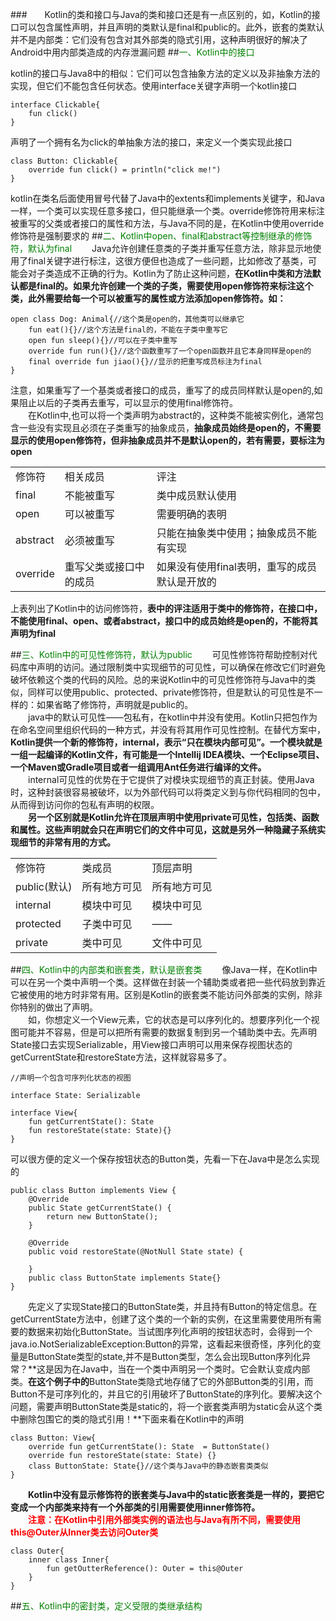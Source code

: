 ###&emsp;&emsp;Kotlin的类和接口与Java的类和接口还是有一点区别的，如，Kotlin的接口可以包含属性声明，并且声明的类默认是final和public的。此外，嵌套的类默认并不是内部类：它们没有包含对其外部类的隐式引用，这种声明很好的解决了Android中用内部类造成的内存泄漏问题
##<font color="green">一、Kotlin中的接口</font>

kotlin的接口与Java8中的相似：它们可以包含抽象方法的定义以及非抽象方法的实现，但它们不能包含任何状态。使用interface关键字声明一个kotlin接口

	interface Clickable{
    	fun click()
	}
声明了一个拥有名为click的单抽象方法的接口，来定义一个类实现此接口

	class Button: Clickable{
    	override fun click() = println("click me!")
	}
kotlin在类名后面使用冒号代替了Java中的extents和implements关键字，和Java一样，一个类可以实现任意多接口，但只能继承一个类。override修饰符用来标注被重写的父类或者接口的属性和方法，与Java不同的是，在Kotlin中使用override修饰符是强制要求的
##<font color="green">二、Kotlin中open、final和abstract等控制继承的修饰符，默认为final</font>
&emsp;&emsp;Java允许创建任意类的子类并重写任意方法，除非显示地使用了final关键字进行标注，这很方便但也造成了一些问题，比如修改了基类，可能会对子类造成不正确的行为。Kotlin为了防止这种问题，**在Kotlin中类和方法默认都是final的。如果允许创建一个类的子类，需要使用open修饰符来标注这个类，此外需要给每一个可以被重写的属性或方法添加open修饰符。如：**

	open class Dog: Animal{//这个类是open的，其他类可以继承它
	    fun eat(){}//这个方法是final的，不能在子类中重写它
	    open fun sleep(){}//可以在子类中重写
	    override fun run(){}//这个函数重写了一个open函数并且它本身同样是open的
		final override fun jiao(){}//显示的把重写成员标注为final
	}
注意，如果重写了一个基类或者接口的成员，重写了的成员同样默认是open的,如果阻止以后的子类再去重写，可以显示的使用final修饰符。<br>
&emsp;&emsp;在Kotlin中,也可以将一个类声明为abstract的，这种类不能被实例化，通常包含一些没有实现且必须在子类重写的抽象成员，**抽象成员始终是open的，不需要显示的使用open修饰符，但非抽象成员并不是默认open的，若有需要，要标注为open**<br>
<table>
    <tr>
        <td>修饰符</td>
        <td>相关成员</td>
		<td>评注</td>
    </tr>
    <tr>
        <td>final</td>
        <td>不能被重写</td>
		<td>类中成员默认使用</td>
    </tr>
    <tr>
      	<td>open</td>
        <td>可以被重写</td>
		<td>需要明确的表明</td>
    </tr>
  	<tr>
      	<td>abstract</td>
        <td>必须被重写</td>
		<td>只能在抽象类中使用；抽象成员不能有实现</td>
    </tr>
	<tr>
      	<td>override</td>
        <td>重写父类或接口中的成员</td>
		<td>如果没有使用final表明，重写的成员默认是开放的</td>
    </tr>
</table>

上表列出了Kotlin中的访问修饰符，**表中的评注适用于类中的修饰符，在接口中，不能使用final、open、或者abstract，接口中的成员始终是open的，不能将其声明为final**

##<font color="green">三、Kotlin中的可见性修饰符，默认为public</font>
&emsp;&emsp;可见性修饰符帮助控制对代码库中声明的访问。通过限制类中实现细节的可见性，可以确保在修改它们时避免破坏依赖这个类的代码的风险。总的来说Kotlin中的可见性修饰符与Java中的类似，同样可以使用public、protected、private修饰符，但是默认的可见性是不一样的：如果省略了修饰符，声明就是public的。<br>
&emsp;&emsp;java中的默认可见性——包私有，在kotlin中并没有使用。Kotlin只把包作为在命名空间里组织代码的一种方式，并没有将其用作可见性控制。在替代方案中，**Kotlin提供一个新的修饰符，internal，表示“只在模块内部可见”。一个模块就是一组一起编译的Kotlin文件，有可能是一个Intellij IDEA模块、一个Eclipse项目、一个Maven或Gradle项目或者一组调用Ant任务进行编译的文件。**<br>
&emsp;&emsp;internal可见性的优势在于它提供了对模块实现细节的真正封装。使用Java时，这种封装很容易被破坏，以为外部代码可以将类定义到与你代码相同的包中，从而得到访问你的包私有声明的权限。<br>
&emsp;&emsp;**另一个区别就是Kotlin允许在顶层声明中使用private可见性，包括类、函数和属性。这些声明就会只在声明它们的文件中可见，这就是另外一种隐藏子系统实现细节的非常有用的方式。**
<table>
    <tr>
        <td>修饰符</td>
        <td>类成员</td>
		<td>顶层声明</td>
    </tr>
    <tr>
        <td>public(默认)</td>
        <td>所有地方可见</td>
		<td>所有地方可见</td>
    </tr>
    <tr>
      	<td>internal</td>
        <td>模块中可见</td>
		<td>模块中可见</td>
    </tr>
  	<tr>
      	<td>protected</td>
        <td>子类中可见</td>
		<td>——</td>
    </tr>
	<tr>
      	<td>private</td>
        <td>类中可见</td>
		<td>文件中可见</td>
    </tr>
</table>
##<font color="green">四、Kotlin中的内部类和嵌套类，默认是嵌套类</font>
&emsp;&emsp;像Java一样，在Kotlin中可以在另一个类中声明一个类。这样做在封装一个辅助类或者把一些代码放到靠近它被使用的地方时非常有用。区别是Kotlin的嵌套类不能访问外部类的实例，除非你特别的做出了声明。<br>
&emsp;&emsp;如，你想定义一个View元素，它的状态是可以序列化的。想要序列化一个视图可能并不容易，但是可以把所有需要的数据复制到另一个辅助类中去。先声明State接口去实现Serializable，用View接口声明可以用来保存视图状态的getCurrentState和restoreState方法，这样就容易多了。<br>


	//声明一个包含可序列化状态的视图

	interface State: Serializable

	interface View{
	    fun getCurrentState(): State
	    fun restoreState(state: State){}
	}
可以很方便的定义一个保存按钮状态的Button类，先看一下在Java中是怎么实现的

	public class Button implements View {
	    @Override
	    public State getCurrentState() {
	        return new ButtonState();
	    }
	
	    @Override
	    public void restoreState(@NotNull State state) {
	
	    }
	    public class ButtonState implements State{}
	}
&emsp;&emsp;先定义了实现State接口的ButtonState类，并且持有Button的特定信息。在getCurrentState方法中，创建了这个类的一个新的实例，在这里需要使用所有需要的数据来初始化ButtonState。当试图序列化声明的按钮状态时，会得到一个java.io.NotSerializableException:Button的异常，这看起来很奇怪，序列化的变量是ButtonState类型的state,并不是Button类型，怎么会出现Button序列化异常？**这是因为在Java中，当在一个类中声明另一个类时。它会默认变成内部类。**在这个例子中的**ButtonState类隐式地存储了它的外部Button类的引用，而Button不是可序列化的，并且它的引用破坏了ButtonState的序列化。要解决这个问题，需要声明ButtonState类是static的，将一个嵌套类声明为static会从这个类中删除包围它的类的隐式引用！**下面来看在Kotlin中的声明

	class Button: View{
	    override fun getCurrentState(): State  = ButtonState()
	    override fun restoreState(state: State) {}      
	    class ButtonState: State{}//这个类与Java中的静态嵌套类类似
	}
&emsp;&emsp;**Kotlin中没有显示修饰符的嵌套类与Java中的static嵌套类是一样的，要把它变成一个内部类来持有一个外部类的引用需要使用inner修饰符。**<br>
&emsp;&emsp;**<font color="red">注意：在Kotlin中引用外部类实例的语法也与Java有所不同，需要使用this@Outer从Inner类去访问Outer类</font>**

	class Outer{
	    inner class Inner{
	        fun getOutterReference(): Outer = this@Outer
	    }
	}

##<font color="green">五、Kotlin中的密封类，定义受限的类继承结构</font>

